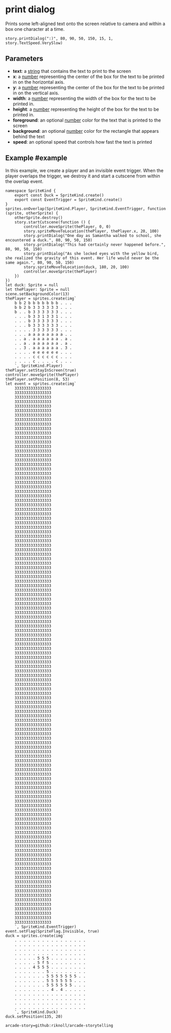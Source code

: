 # print dialog

Prints some left-aligned text onto the screen relative to camera and within a box one character at a time.

```sig
story.printDialog(":)", 80, 90, 50, 150, 15, 1, story.TextSpeed.VerySlow)
```

## Parameters

* **text**: a [string](/types/string) that contains the text to print to the screen
* **x**: a [number](/types/number) representing the center of the box for the text to be printed in on the horizontal axis.
* **y**: a [number](/types/number) representing the center of the box for the text to be printed in on the vertical axis.
* **width**: a [number](/types/number) representing the width of the box for the text to be printed in.
* **height**: a [number](/types/number) representing the height of the box for the text to be printed in.
* **foreground**: an optional [number](/types/number) color for the text that is printed to the screen
* **background**: an optional [number](/types/number) color for the rectangle that appears behind the text
* **speed**: an optional speed that controls how fast the text is printed

## Example #example

In this example, we create a player and an invisible event trigger. When the player overlaps the trigger, we destroy it and start a cutscene from within the overlap event.

```blocks
namespace SpriteKind {
    export const Duck = SpriteKind.create()
    export const EventTrigger = SpriteKind.create()
}
sprites.onOverlap(SpriteKind.Player, SpriteKind.EventTrigger, function (sprite, otherSprite) {
    otherSprite.destroy()
    story.startCutscene(function () {
        controller.moveSprite(thePlayer, 0, 0)
        story.spriteMoveToLocation(thePlayer, thePlayer.x, 20, 100)
        story.printDialog("One day as Samantha walked to school, she encountered a duck.", 80, 90, 50, 150)
        story.printDialog("This had certainly never happened before.", 80, 90, 50, 150)
        story.printDialog("As she locked eyes with the yellow bird, she realized the gravity of this event. Her life would never be the same again.", 80, 90, 50, 150)
        story.spriteMoveToLocation(duck, 180, 20, 100)
        controller.moveSprite(thePlayer)
    })
})
let duck: Sprite = null
let thePlayer: Sprite = null
scene.setBackgroundColor(13)
thePlayer = sprites.create(img`
    b b 2 b b b b b b b . . .
    b b 2 b 3 3 3 3 3 3 . . .
    b . . b 3 3 3 3 3 3 . . .
    . . . b 3 3 1 3 3 1 . . .
    . . . b 3 3 3 3 3 3 . . .
    . . . b 3 3 3 3 3 3 . . .
    . . . . 3 3 3 3 3 3 . . .
    . . . a a a a a a a a . .
    . . a . a a a a a a . a .
    . . a . a a a a a a . a .
    . . 3 . a a a a a a . 3 .
    . . . . e e e e e e . . .
    . . . . c c c c c c . . .
    . . . . c . . . . c . . .
    `, SpriteKind.Player)
thePlayer.setStayInScreen(true)
controller.moveSprite(thePlayer)
thePlayer.setPosition(8, 53)
let event = sprites.create(img`
    3333333333333333
    3333333333333333
    3333333333333333
    3333333333333333
    3333333333333333
    3333333333333333
    3333333333333333
    3333333333333333
    3333333333333333
    3333333333333333
    3333333333333333
    3333333333333333
    3333333333333333
    3333333333333333
    3333333333333333
    3333333333333333
    3333333333333333
    3333333333333333
    3333333333333333
    3333333333333333
    3333333333333333
    3333333333333333
    3333333333333333
    3333333333333333
    3333333333333333
    3333333333333333
    3333333333333333
    3333333333333333
    3333333333333333
    3333333333333333
    3333333333333333
    3333333333333333
    3333333333333333
    3333333333333333
    3333333333333333
    3333333333333333
    3333333333333333
    3333333333333333
    3333333333333333
    3333333333333333
    3333333333333333
    3333333333333333
    3333333333333333
    3333333333333333
    3333333333333333
    3333333333333333
    3333333333333333
    3333333333333333
    3333333333333333
    3333333333333333
    3333333333333333
    3333333333333333
    3333333333333333
    3333333333333333
    3333333333333333
    3333333333333333
    3333333333333333
    3333333333333333
    3333333333333333
    3333333333333333
    3333333333333333
    3333333333333333
    3333333333333333
    3333333333333333
    3333333333333333
    3333333333333333
    3333333333333333
    3333333333333333
    3333333333333333
    3333333333333333
    3333333333333333
    3333333333333333
    3333333333333333
    3333333333333333
    3333333333333333
    3333333333333333
    3333333333333333
    3333333333333333
    3333333333333333
    3333333333333333
    3333333333333333
    3333333333333333
    3333333333333333
    3333333333333333
    3333333333333333
    3333333333333333
    3333333333333333
    3333333333333333
    3333333333333333
    3333333333333333
    3333333333333333
    3333333333333333
    3333333333333333
    3333333333333333
    3333333333333333
    3333333333333333
    3333333333333333
    3333333333333333
    3333333333333333
    3333333333333333
    3333333333333333
    3333333333333333
    3333333333333333
    3333333333333333
    3333333333333333
    3333333333333333
    3333333333333333
    3333333333333333
    3333333333333333
    3333333333333333
    3333333333333333
    3333333333333333
    3333333333333333
    3333333333333333
    3333333333333333
    3333333333333333
    3333333333333333
    3333333333333333
    3333333333333333
    3333333333333333
    `, SpriteKind.EventTrigger)
event.setFlag(SpriteFlag.Invisible, true)
duck = sprites.create(img`
    . . . . . . . . . . . . . . . .
    . . . . . . . . . . . . . . . .
    . . . . . . . . . . . . . . . .
    . . . . . . . . . . . . . . . .
    . . . . . 5 5 5 . . . . . . . .
    . . . . . 5 f 5 . . . . . . . .
    . . . . 4 5 5 5 . . . . . . . .
    . . . . . . . 5 . . . . . . . .
    . . . . . . . 5 5 5 5 5 5 5 . .
    . . . . . . . 5 5 5 5 5 5 . . .
    . . . . . . . 5 5 5 5 5 5 . . .
    . . . . . . . . 4 . 4 . . . . .
    . . . . . . . . . . . . . . . .
    . . . . . . . . . . . . . . . .
    . . . . . . . . . . . . . . . .
    . . . . . . . . . . . . . . . .
    `, SpriteKind.Duck)
duck.setPosition(135, 20)
```

```package
arcade-story=github:riknoll/arcade-storytelling
```